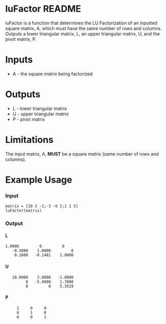 # luFactor README
luFactor is a function that determines the LU Factorization of an inputted square matrix, A,
which must have the same number of rows and columns.
Outputs a lower triangular matrix, L, an upper triangular matrix, U,  and
the pivot matrix, P.
# Inputs
* A - the square matrix being factorized
# Outputs
* L - lower triangular matrix
* U - upper triangular matrix
* P - pivot matrix
# Limitations
The input matrix, A, **MUST** be a square matrix (same number of rows and columns).
# Example Usage
### Input
```
matrix = [10 2 -1;-3 -6 2;1 1 5]
luFactor(matrix)
```
### Output

#### L

```
1.0000         0         0
   -0.3000    1.0000         0
    0.1000   -0.1481    1.0000
```
#### U
```
   10.0000    2.0000   -1.0000
         0   -5.4000    1.7000
         0         0    5.3519
```
#### P
```
     1     0     0
     0     1     0
     0     0     1
```
